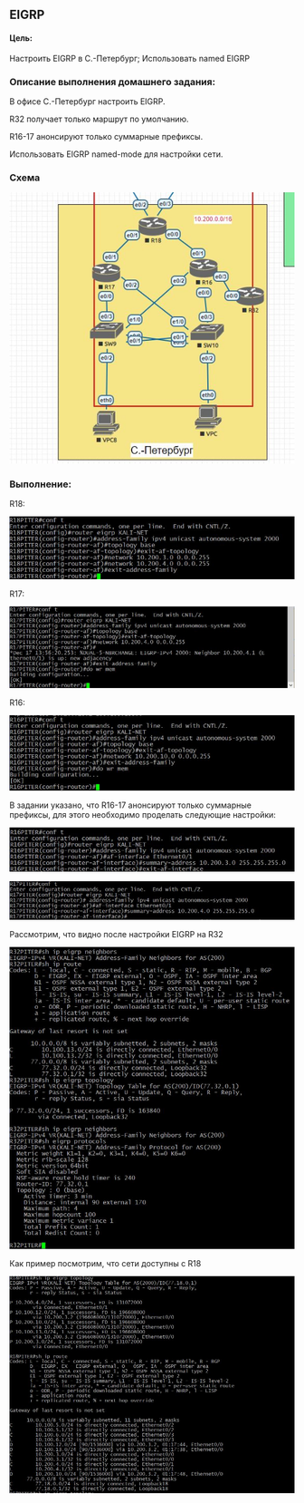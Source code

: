 ## EIGRP

#### Цель:
Настроить EIGRP в С.-Петербург; Использовать named EIGRP


### Описание выполнения домашнего задания:
 В офисе С.-Петербург настроить EIGRP.

R32 получает только маршрут по умолчанию.

R16-17 анонсируют только суммарные префиксы.

Использовать EIGRP named-mode для настройки сети.

### Схема

![alt text](https://github.com/Eliminir/OTUS-LABS-PROF/blob/main/LAB8/1.JPG)


### Выполнение:

R18:

![alt text](https://github.com/Eliminir/OTUS-LABS-PROF/blob/main/LAB8/2.JPG)

R17:

![alt text](https://github.com/Eliminir/OTUS-LABS-PROF/blob/main/LAB8/3.JPG)

R16:

![alt text](https://github.com/Eliminir/OTUS-LABS-PROF/blob/main/LAB8/4.JPG)

В задании указано, что R16-17 анонсируют только суммарные префиксы, для этого необходимо проделать следующие настройки:

![alt text](https://github.com/Eliminir/OTUS-LABS-PROF/blob/main/LAB8/9.JPG)

![alt text](https://github.com/Eliminir/OTUS-LABS-PROF/blob/main/LAB8/10.JPG)



Рассмотрим, что видно после настройки EIGRP на R32

![alt text](https://github.com/Eliminir/OTUS-LABS-PROF/blob/main/LAB8/5.JPG)

Как пример посмотрим, что сети доступны с R18

![alt text](https://github.com/Eliminir/OTUS-LABS-PROF/blob/main/LAB8/11.JPG)













